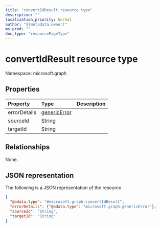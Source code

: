 ```yaml
---
title: "convertIdResult resource type"
description: ""
localization_priority: Normal
author: "$(metadata.owner)"
ms.prod: ""
doc_type: "resourcePageType"
---
```


# convertIdResult resource type

Namespace: microsoft.graph

## Properties

| Property     | Type                                         | Description |
| :----------- | :------------------------------------------- | :---------- |
| errorDetails | [genericError](../resources/genericerror.md) |             |
| sourceId     | String                                       |             |
| targetId     | String                                       |             |

## Relationships

None.

## JSON representation

The following is a JSON representation of the resource.

<!-- {
  "blockType": "resource",
  "@odata.type": "microsoft.graph.convertIdResult",
}
-->

```json
{
  "@odata.type": "#microsoft.graph.convertIdResult",
  "errorDetails": {"@odata.type": "microsoft.graph.genericError"},
  "sourceId": "String",
  "targetId": "String"
}
```
